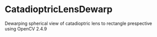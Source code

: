 # CatadioptricLensDewarp
Dewarping spherical view of catadioptric lens to rectangle prespective using OpenCV 2.4.9
